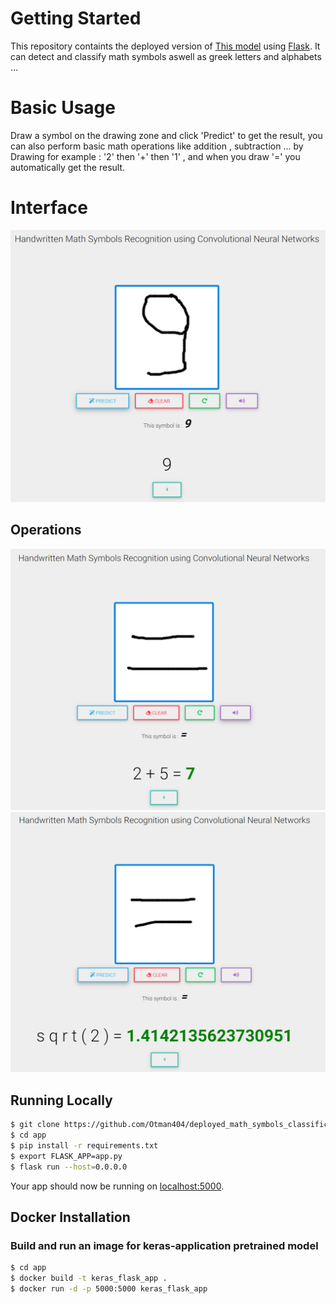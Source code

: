 # Getting Started

This repository containts the deployed version of [This model](https://github.com/Otman404/Mathematical_Expressions_Recognition) using [Flask](http://flask.pocoo.org/). It can detect and classify math symbols aswell as greek letters and alphabets ...


# Basic Usage

Draw a symbol on the drawing zone and click 'Predict' to get the result, you can also perform basic math operations like addition , subtraction ... by Drawing for example : '2' then '+' then '1' , and when you draw '=' you automatically get the result.

# Interface

![](img/img1.PNG)

## Operations

![](img/img2.PNG)
![](img/img3.png)


## Running Locally


```sh
$ git clone https://github.com/Otman404/deployed_math_symbols_classification_flask
$ cd app
$ pip install -r requirements.txt
$ export FLASK_APP=app.py
$ flask run --host=0.0.0.0
```

Your app should now be running on [localhost:5000](http://localhost:5000/).


## Docker Installation
### Build and run an image for keras-application pretrained model
 
```sh
$ cd app
$ docker build -t keras_flask_app .
$ docker run -d -p 5000:5000 keras_flask_app 
```
